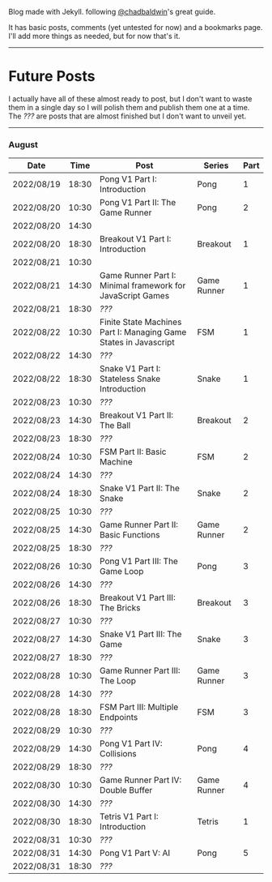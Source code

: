 Blog made with Jekyll. following [@chadbaldwin](https://chadbaldwin.net/2021/03/14/how-to-build-a-sql-blog.html)'s great guide. 

It has basic posts, comments (yet untested for now) and a bookmarks page. I'll add more things as needed, but for now that's it.

---

# Future Posts

I actually have all of these almost ready to post, but I don't want to waste them in a single day so I will polish them and publish them one at a time. The _???_ are posts that are almost finished but I don't want to unveil yet.

---
### August

| Date | Time | Post | Series | Part |
|------|------|------|--------|------|
| 2022/08/19 | 18:30 | Pong V1 Part I: Introduction | Pong | 1
| 2022/08/20 | 10:30 | Pong V1 Part II: The Game Runner | Pong | 2
| 2022/08/20 | 14:30 | 
| 2022/08/20 | 18:30 | Breakout V1 Part I: Introduction | Breakout | 1
| 2022/08/21 | 10:30 | 
| 2022/08/21 | 14:30 | Game Runner Part I: Minimal framework for JavaScript Games | Game Runner | 1
| 2022/08/21 | 18:30 | _???_
| 2022/08/22 | 10:30 | Finite State Machines Part I: Managing Game States in Javascript | FSM | 1
| 2022/08/22 | 14:30 | _???_
| 2022/08/22 | 18:30 | Snake V1 Part I: Stateless Snake Introduction | Snake | 1
| 2022/08/23 | 10:30 | _???_
| 2022/08/23 | 14:30 | Breakout V1 Part II: The Ball | Breakout | 2
| 2022/08/23 | 18:30 | _???_
| 2022/08/24 | 10:30 | FSM Part II: Basic Machine | FSM | 2
| 2022/08/24 | 14:30 | _???_
| 2022/08/24 | 18:30 | Snake V1 Part II: The Snake | Snake | 2
| 2022/08/25 | 10:30 | _???_
| 2022/08/25 | 14:30 | Game Runner Part II: Basic Functions | Game Runner | 2
| 2022/08/25 | 18:30 | _???_
| 2022/08/26 | 10:30 | Pong V1 Part III: The Game Loop | Pong | 3
| 2022/08/26 | 14:30 | _???_
| 2022/08/26 | 18:30 | Breakout V1 Part III: The Bricks | Breakout | 3
| 2022/08/27 | 10:30 | _???_
| 2022/08/27 | 14:30 | Snake V1 Part III: The Game | Snake | 3
| 2022/08/27 | 18:30 | _???_
| 2022/08/28 | 10:30 | Game Runner Part III: The Loop | Game Runner | 3
| 2022/08/28 | 14:30 | _???_
| 2022/08/28 | 18:30 | FSM Part III: Multiple Endpoints | FSM | 3
| 2022/08/29 | 10:30 | _???_
| 2022/08/29 | 14:30 | Pong V1 Part IV: Collisions | Pong | 4
| 2022/08/29 | 18:30 | _???_
| 2022/08/30 | 10:30 | Game Runner Part IV: Double Buffer | Game Runner | 4
| 2022/08/30 | 14:30 | _???_
| 2022/08/30 | 18:30 | Tetris V1 Part I: Introduction | Tetris | 1
| 2022/08/31 | 10:30 | _???_
| 2022/08/31 | 14:30 | Pong V1 Part V: AI | Pong | 5
| 2022/08/31 | 18:30 | _???_